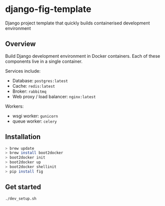 # django-fig-template
Django project template that quickly builds containerised development environment

## Overview
Build Django development environment in Docker containers. Each of these components live in a single container.

Services include:
- Database: `postgres:latest`
- Cache: `redis:latest`
- Broker: `rabbitmq`
- Web proxy / load balancer: `nginx:latest`

Workers:
- wsgi worker: `gunicorn`
- queue worker: `celery`

## Installation
```bash
> brew update
> brew install boot2docker
> boot2docker init
> boot2docker up
> boot2docker shellinit
> pip install fig
```

## Get started
```bash
./dev_setup.sh
```
